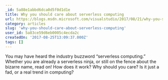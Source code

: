 ```yaml
---
_id: 5a88e1abbd6dca0d5f0d1d1e
title: Why you should care about serverless computing
url: https://blogs.msdn.microsoft.com/visualstudio/2017/08/21/why-you-should-care-about-serverless-computing/
category: articles
slug: 'why-you-should-care-about-serverless-computing'
user_id: 5a83ce59d6eb0005c4ecda2c
createdOn: '2017-08-25T13:09:37.000Z'
tags: []
---
```


You may have heard the industry buzzword “serverless computing.” Whether you are already a serverless ninja, or still on the fence about the bizarre name, read on! How does it work? Why should you care? Is it just a fad, or a real trend in computing?
